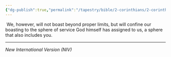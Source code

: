 ```yaml
---
{"dg-publish":true,"permalink":"/tapestry/bible/2-corinthians/2-corinthians-10-13/","title":"2 Corinthians 10:13","tags":["bible-verse","bible-verse"],"dgHomeLink":true,"dgShowLocalGraph":true,"dgEnableSearch":true}
---
```



 We, however, will not boast beyond proper limits, but will confine our boasting to the sphere of service God himself has assigned to us, a sphere that also includes you.

---
*New International Version (NIV)*